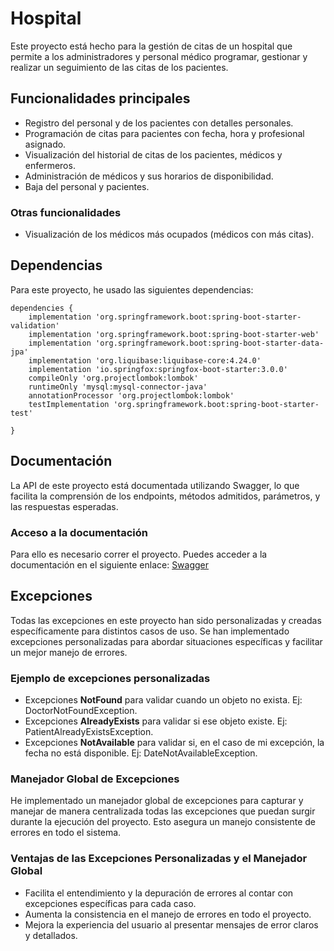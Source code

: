 # Hospital

Este proyecto está hecho para la gestión de citas de un hospital que permite a los administradores y personal médico programar, gestionar y realizar un seguimiento de las citas de los pacientes. 

## Funcionalidades principales
- Registro del personal y de los pacientes con detalles personales.
- Programación de citas para pacientes con fecha, hora y profesional asignado.
- Visualización del historial de citas de los pacientes, médicos y enfermeros.
- Administración de médicos y sus horarios de disponibilidad.
- Baja del personal y pacientes.

### Otras funcionalidades
- Visualización de los médicos más ocupados (médicos con más citas).
  

## Dependencias
Para este proyecto, he usado las siguientes dependencias: 
~~~
dependencies {
	implementation 'org.springframework.boot:spring-boot-starter-validation'
	implementation 'org.springframework.boot:spring-boot-starter-web'
	implementation 'org.springframework.boot:spring-boot-starter-data-jpa'
	implementation 'org.liquibase:liquibase-core:4.24.0'
	implementation 'io.springfox:springfox-boot-starter:3.0.0'
	compileOnly 'org.projectlombok:lombok'
	runtimeOnly 'mysql:mysql-connector-java'
	annotationProcessor 'org.projectlombok:lombok'
	testImplementation 'org.springframework.boot:spring-boot-starter-test'

}
~~~

## Documentación
La API de este proyecto está documentada utilizando Swagger, lo que facilita la comprensión de los endpoints, métodos admitidos, parámetros, y las respuestas esperadas.

### Acceso a la documentación 
Para ello es necesario correr el proyecto.
Puedes acceder a la documentación en el siguiente enlace: [Swagger](http://localhost:8080/swagger-ui/index.html)


## Excepciones
Todas las excepciones en este proyecto han sido personalizadas y creadas específicamente para distintos casos de uso. Se han implementado excepciones personalizadas para abordar situaciones específicas y facilitar un mejor manejo de errores.


### Ejemplo de excepciones personalizadas
- Excepciones **NotFound** para validar cuando un objeto no exista. Ej: DoctorNotFoundException.
- Excepciones **AlreadyExists** para validar si ese objeto existe. Ej: PatientAlreadyExistsException.
- Excepciones **NotAvailable** para validar si, en el caso de mi excepción, la fecha no está disponible. Ej: DateNotAvailableException.


### Manejador Global de Excepciones
He implementado un manejador global de excepciones para capturar y manejar de manera centralizada todas las excepciones que puedan surgir durante la ejecución del proyecto. Esto asegura un manejo consistente de errores en todo el sistema.


### Ventajas de las Excepciones Personalizadas y el Manejador Global
- Facilita el entendimiento y la depuración de errores al contar con excepciones específicas para cada caso.
- Aumenta la consistencia en el manejo de errores en todo el proyecto.
- Mejora la experiencia del usuario al presentar mensajes de error claros y detallados.

